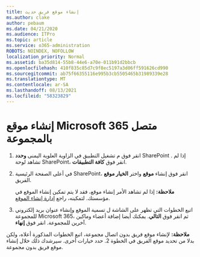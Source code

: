 ```yaml
---
title: إنشاء موقع فريق حديث
ms.author: clake
author: pebaum
ms.date: 04/21/2020
ms.audience: ITPro
ms.topic: article
ms.service: o365-administration
ROBOTS: NOINDEX, NOFOLLOW
localization_priority: Normal
ms.assetid: ba35d814-55b8-44e6-a70e-011b91d2bbcb
ms.openlocfilehash: 410f835c85d7c9f8ec5197a3d06ff591626cd990
ms.sourcegitcommit: ab75f66355116e995b3cb5505465b31989339e28
ms.translationtype: MT
ms.contentlocale: ar-SA
ms.lasthandoff: 08/13/2021
ms.locfileid: "58323829"
---
```

# <a name="create-a-microsoft-365-group-connected-team-site"></a>إنشاء موقع Microsoft 365 متصل بالمجموعة

1. انقر فوق م تشغيل التطبيق في الزاوية العلوية اليمنى **وحدد** SharePoint . إذا لم تشاهد لوحة SharePoint، انقر فوق **كافة التطبيقات**.
    
2. في أعلى الصفحة الرئيسية SharePoint، انقر فوق إنشاء **موقع** واختر **الخيار موقع** الفريق. 
    
    **ملاحظة:** إذا لم تشاهد الأمر إنشاء موقع، فقد لا يتم تمكين إنشاء الموقع في مؤسستك. لتمكينه، راجع [إدارة إنشاء الموقع](https://go.microsoft.com/fwlink/?linkid=2009644). 
  
3. اتبع الخطوات التي تظهر على الشاشة ل تسمية الموقع وإنشاء عنوان بريد إلكتروني للمجموعة Microsoft 365، ثم انقر فوق **التالي**. يمكنك أيضا إضافة أعضاء وماكين آخرين للمجموعة. انقر فوق **إنهاء**.
  
 **ملاحظة:** لإنشاء موقع فريق بدون اتصال مجموعة، اتبع الخطوات المذكورة أعلاه، ولكن بدلا من تحديد موقع الفريق في الخطوة 2. حدد خيارات أخرى. سيرشدك ذلك خلال إنشاء موقع فريق بدون مجموعة. 
    

